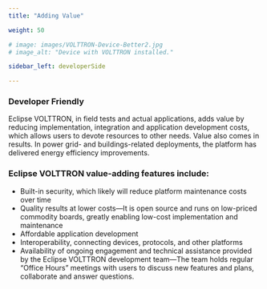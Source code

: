 ```yaml
---
title: "Adding Value"

weight: 50

# image: images/VOLTTRON-Device-Better2.jpg
# image_alt: "Device with VOLTTRON installed."

sidebar_left: developerSide

---
```

### Developer Friendly

Eclipse VOLTTRON, in field tests and actual applications, adds value by reducing implementation, integration and application development costs, which allows users to devote resources to other needs. Value also comes in results. In power grid- and buildings-related deployments, the platform has delivered energy efficiency improvements.

### Eclipse VOLTTRON value-adding features include:

* Built-in security, which likely will reduce platform maintenance costs over time  
* Quality results at lower costs—It is open source and runs on low-priced commodity boards, greatly enabling low-cost implementation and maintenance  
* Affordable application development  
* Interoperability, connecting devices, protocols, and other platforms
* Availability of ongoing engagement and technical assistance provided by the Eclipse VOLTTRON development team—The team holds regular “Office Hours” meetings with users to discuss new features and plans, collaborate and answer questions.
